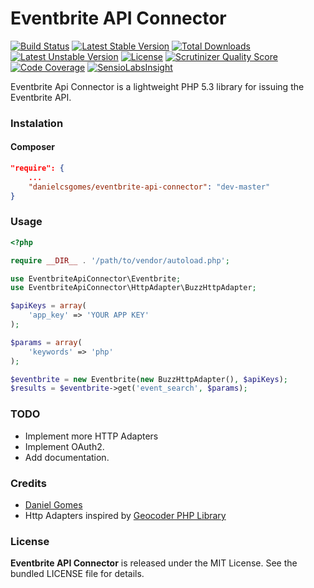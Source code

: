 Eventbrite API Connector
========================

[![Build Status](https://travis-ci.org/danielcsgomes/EventbriteApiConnector.png?branch=master)](https://travis-ci.org/danielcsgomes/EventbriteApiConnector) [![Latest Stable Version](https://poser.pugx.org/danielcsgomes/eventbrite-api-connector/v/stable.png)](https://packagist.org/packages/danielcsgomes/eventbrite-api-connector) [![Total Downloads](https://poser.pugx.org/danielcsgomes/eventbrite-api-connector/downloads.png)](https://packagist.org/packages/danielcsgomes/eventbrite-api-connector) [![Latest Unstable Version](https://poser.pugx.org/danielcsgomes/eventbrite-api-connector/v/unstable.png)](https://packagist.org/packages/danielcsgomes/eventbrite-api-connector) [![License](https://poser.pugx.org/danielcsgomes/eventbrite-api-connector/license.png)](https://packagist.org/packages/danielcsgomes/eventbrite-api-connector)  [![Scrutinizer Quality Score](https://scrutinizer-ci.com/g/danielcsgomes/EventbriteApiConnector/badges/quality-score.png?s=1a8f2259185123eb812dd489793c22c5d7cdb641)](https://scrutinizer-ci.com/g/danielcsgomes/EventbriteApiConnector/) [![Code Coverage](https://scrutinizer-ci.com/g/danielcsgomes/EventbriteApiConnector/badges/coverage.png?s=90d3ce083a76083f6dcbeed1cdd74dd0874e2c66)](https://scrutinizer-ci.com/g/danielcsgomes/EventbriteApiConnector/) [![SensioLabsInsight](https://insight.sensiolabs.com/projects/159123de-9d05-4af3-a650-6e8ea7aadaea/mini.png)](https://insight.sensiolabs.com/projects/159123de-9d05-4af3-a650-6e8ea7aadaea)

Eventbrite Api Connector is a lightweight PHP 5.3 library for issuing the Eventbrite API.

### Instalation

#### Composer

```json
"require": {
    ...
    "danielcsgomes/eventbrite-api-connector": "dev-master"
}
```

### Usage

```php
<?php

require __DIR__ . '/path/to/vendor/autoload.php';

use EventbriteApiConnector\Eventbrite;
use EventbriteApiConnector\HttpAdapter\BuzzHttpAdapter;

$apiKeys = array(
    'app_key' => 'YOUR APP KEY'
);

$params = array(
    'keywords' => 'php'
);

$eventbrite = new Eventbrite(new BuzzHttpAdapter(), $apiKeys);
$results = $eventbrite->get('event_search', $params);
```

### TODO

 * Implement more HTTP Adapters
 * Implement OAuth2.
 * Add documentation.

### Credits

 * [Daniel Gomes](https://github.com/danielcsgomes)
 * Http Adapters inspired by [Geocoder PHP Library](https://github.com/geocoder-php/Geocoder)

### License

**Eventbrite API Connector** is released under the MIT License. See the bundled LICENSE file for details.
